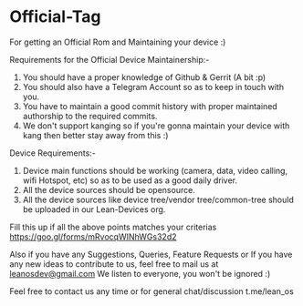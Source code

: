 # Official-Tag
For getting an Official Rom and Maintaining your device :)

Requirements for the Official Device Maintainership:-

1. You should have a proper knowledge of Github & Gerrit (A bit :p)
2. You should also have a Telegram Account so as to keep in touch with you.
3. You have to maintain a good commit history with proper maintained authorship to the required commits.
4. We don't support kanging so if you're gonna maintain your device with kang then better stay away from this :)

Device Requirements:-

1. Device main functions should be working (camera, data, video calling, wifi Hotspot, etc) so as to be used as a good daily driver.
2. All the device sources should be opensource.
3. All the device sources like device tree/vendor tree/common-tree should be uploaded in our Lean-Devices org.

Fill this up if all the above points matches your criterias
https://goo.gl/forms/mRvocqWINhWGs32d2

Also if you have any Suggestions, Queries, Feature Requests or If you have any new ideas to contribute to us, feel free to mail us at leanosdev@gmail.com We listen to everyone, you won't be ignored :)

Feel free to contact us any time or for general chat/discussion t.me/lean_os
